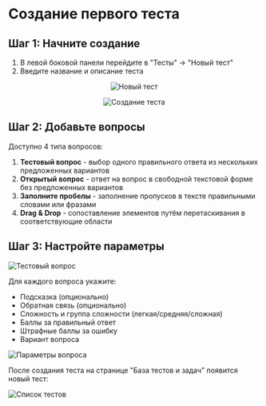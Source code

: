 # Создание первого теста

## Шаг 1: Начните создание

1. В левой боковой панели перейдите в "Тесты" → "Новый тест"
2. Введите название и описание теста

<p align="center">
<img src="@images/create-quiz-button.jpg" alt="Новый тест" />
</p>

<p align="center">
<img src="@images/create-quiz.jpg" alt="Создание теста" />
</p>

## Шаг 2: Добавьте вопросы

Доступно 4 типа вопросов:

1. **Тестовый вопрос** - выбор одного правильного ответа из нескольких предложенных вариантов
2. **Открытый вопрос** - ответ на вопрос в свободной текстовой форме без предложенных вариантов
3. **Заполните пробелы** - заполнение пропусков в тексте правильными словами или фразами
4. **Drag & Drop** - сопоставление элементов путём перетаскивания в соответствующие области

## Шаг 3: Настройте параметры

![Тестовый вопрос](@images/created-question.jpg)

Для каждого вопроса укажите:

- Подсказка (опционально)
- Обратная связь (опционально)
- Сложность и группа сложности (легкая/средняя/сложная)
- Баллы за правильный ответ
- Штрафные баллы за ошибку
- Вариант вопроса

![Параметры вопроса](@images/created-question-params.jpg)

После создания теста на странице "База тестов и задач" появится новый тест:

![Список тестов](@images/quiz-list.jpg)
